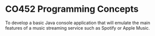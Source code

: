 # CO452 Programming Concepts
 To develop a basic Java console application that will emulate the main features of a music streaming service such as Spotify or Apple Music. 
